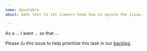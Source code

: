 ```yaml
---
name: Upvotable
about: Adds text to let viewers know how to upvote the issue.

---
```

<!--- Please phrase the issue as a user story. --->

As a ... I want ... so that ...

<!--- Please leave the text below here, so folks know how to upvote the issue. Thanks! --->

Please :+1: this issue to help prioritize this task in our [backlog](https://github.com/datavis-tech/vizhub-ui/issues?q=is%3Aissue+is%3Aopen+sort%3Areactions-%2B1-desc).
